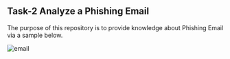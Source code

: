 ## Task-2 Analyze a Phishing Email
The purpose of this repository is to provide knowledge about Phishing Email via a sample below. 

![email](https://github.com/user-attachments/assets/c3b04083-413e-4b23-a5e7-5016b88ae8de)

